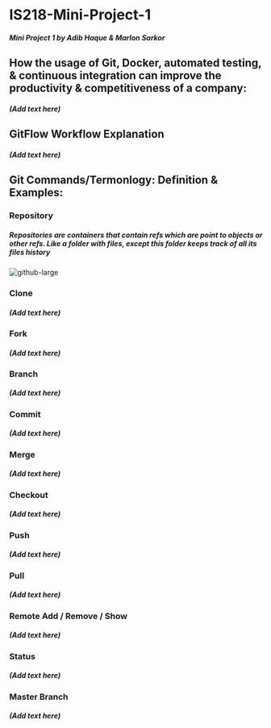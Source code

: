# IS218-Mini-Project-1
##### Mini Project 1 by Adib Haque &amp; Marlon Sarkor

## How the usage of Git, Docker, automated testing, & continuous integration can improve the productivity & competitiveness of a company:
##### (Add text here)

## GitFlow Workflow Explanation
##### (Add text here)

## Git Commands/Termonlogy: Definition & Examples:
### Repository
##### Repositories are containers that contain refs which are point to objects or other refs. Like a folder with files, except this folder keeps track of all its files history
![github-large](https://media.geeksforgeeks.org/wp-content/uploads/20191121165133/repository1.jpg)

### Clone
##### (Add text here)

### Fork
##### (Add text here)

### Branch
##### (Add text here)

### Commit
##### (Add text here)

### Merge
##### (Add text here)

### Checkout
##### (Add text here)

### Push
##### (Add text here)

### Pull
##### (Add text here)

### Remote Add / Remove / Show
##### (Add text here)

### Status
##### (Add text here)

### Master Branch
##### (Add text here)
